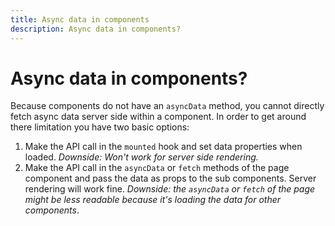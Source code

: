 ```yaml
---
title: Async data in components
description: Async data in components?
---
```


# Async data in components?

Because components do not have an `asyncData` method, you cannot directly fetch async data server side within a component. In order to get around there limitation you have two basic options:

1. Make the API call in the `mounted` hook and set data properties when loaded. *Downside: Won't work for server side rendering.*
2. Make the API call in the `asyncData` or `fetch` methods of the page component and pass the data as props to the sub components. Server rendering will work fine. *Downside: the `asyncData` or `fetch` of the page might be less readable because it's loading the data for other components*.
